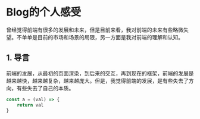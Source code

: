 # Blog的个人感受

曾经觉得前端有很多的发展和未来，但是目前来看，我对前端的未来有些略微失望。不单单是目前的市场和场景的局限，另一方面是我对前端的理解和认知。

## 1. 导言

前端的发展，从最初的页面渲染，到后来的交互，再到现在的框架，前端的发展是越来越快，越来越复杂，越来越庞大。但是，我觉得前端的发展，是有些失去了方向，有些失去了自己的本质。


```javascript
const a = (val) => {
    return val
}
```